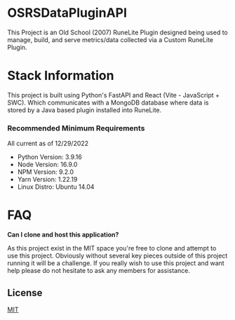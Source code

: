 
# OSRSDataPluginAPI

This Project is an Old School (2007) RuneLite Plugin designed being used to manage, build, and serve metrics/data collected via a Custom RuneLite Plugin.

# Stack Information

This project is built using Python's FastAPI and React (Vite - JavaScript + SWC). Which communicates with a MongoDB database where data is stored by a Java based plugin installed into RuneLite.

### Recommended Minimum Requirements
All current as of 12/29/2022

* Python Version: 3.9.16
* Node Version: 16.9.0
* NPM Version: 9.2.0
* Yarn Version: 1.22.19
* Linux Distro: Ubuntu 14.04

# FAQ

**Can I clone and host this application?**

As this project exist in the MIT space you're free to clone and attempt to use this project. Obviously without several key pieces outside of this project running it will be a challenge. If you really wish to use this project and want help please do not hesitate to ask any members for assistance.

## License

[MIT](https://choosealicense.com/licenses/mit/)

